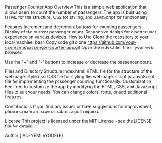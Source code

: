 Passenger Counter App
Overview
This is a simple web application that allows users to count the number of passengers. The app is built using HTML for the structure, CSS for styling, and JavaScript for functionality.

Features
Increment and decrement buttons for counting passengers.
Display of the current passenger count.
Responsive design for a better user experience on various devices.
How to Use
Clone the repository to your local machine:
bash
Copy code
git clone https://github.com/your-username/passenger-counter-app.git
Open the index.html file in your web browser.

Use the "+" and "-" buttons to increase or decrease the passenger count.

Files and Directory Structure
index.html: HTML file for the structure of the web page.
style.css: CSS file for styling the web page.
script.js: JavaScript file for implementing the passenger counting functionality.
Customization
Feel free to customize the app by modifying the HTML, CSS, and JavaScript files to suit your needs. You can change colors, fonts, or add additional features.

Contributions
If you find any issues or have suggestions for improvement, please create an issue or submit a pull request.

License
This project is licensed under the MIT License - see the LICENSE file for details.

Author
[ ADEYEMI AYODELE]
